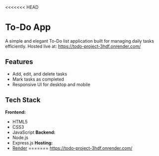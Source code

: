 <<<<<<< HEAD
# To-Do App
A simple and elegant To-Do list application built for managing daily tasks efficiently. Hosted live at: https://todo-project-3hdf.onrender.com/

## Features
- Add, edit, and delete tasks
- Mark tasks as completed
- Responsive UI for desktop and mobile

## Tech Stack
**Frontend:**
- HTML5
- CSS3
- JavaScript
**Backend:**
- Node.js
- Express.js
**Hosting:**
- [Render](https://render.com/)
=======
https://todo-project-3hdf.onrender.com/
